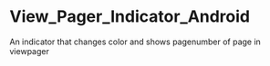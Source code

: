 View_Pager_Indicator_Android
============================

An indicator that changes color and shows pagenumber of page in viewpager
